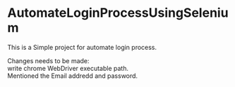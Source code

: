 # AutomateLoginProcessUsingSelenium
This is a Simple project for automate login process.

Changes needs to be made:
<br/>write chrome WebDriver executable path.
<br/>Mentioned the Email addredd and password.

